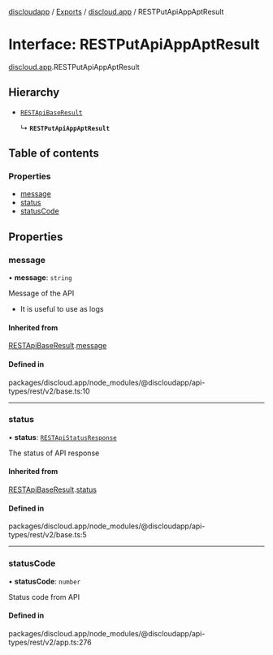 [discloudapp](../README.md) / [Exports](../modules.md) / [discloud.app](../modules/discloud_app.md) / RESTPutApiAppAptResult

# Interface: RESTPutApiAppAptResult

[discloud.app](../modules/discloud_app.md).RESTPutApiAppAptResult

## Hierarchy

- [`RESTApiBaseResult`](discloud_app.RESTApiBaseResult.md)

  ↳ **`RESTPutApiAppAptResult`**

## Table of contents

### Properties

- [message](discloud_app.RESTPutApiAppAptResult.md#message)
- [status](discloud_app.RESTPutApiAppAptResult.md#status)
- [statusCode](discloud_app.RESTPutApiAppAptResult.md#statuscode)

## Properties

### message

• **message**: `string`

Message of the API
- It is useful to use as logs

#### Inherited from

[RESTApiBaseResult](discloud_app.RESTApiBaseResult.md).[message](discloud_app.RESTApiBaseResult.md#message)

#### Defined in

packages/discloud.app/node_modules/@discloudapp/api-types/rest/v2/base.ts:10

___

### status

• **status**: [`RESTApiStatusResponse`](../modules/discloud_app.md#restapistatusresponse)

The status of API response

#### Inherited from

[RESTApiBaseResult](discloud_app.RESTApiBaseResult.md).[status](discloud_app.RESTApiBaseResult.md#status)

#### Defined in

packages/discloud.app/node_modules/@discloudapp/api-types/rest/v2/base.ts:5

___

### statusCode

• **statusCode**: `number`

Status code from API

#### Defined in

packages/discloud.app/node_modules/@discloudapp/api-types/rest/v2/app.ts:276

